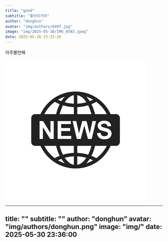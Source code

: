 ```yaml
---
title: "good"
subtitle: "좋아이거야"
author: "donghun"
avatar: "img/authors/6497.jpg"
image: "img/2025-05-30/IMG_0583.jpeg"
date: 2025-05-30 23:32:26
---
```


아주볼만해

![이미지](../img/2025-05-30/IMG_0583.jpeg)

---
title: ""
subtitle: ""
author: "donghun"
avatar: "img/authors/donghun.png"
image: "img/"
date: 2025-05-30 23:36:00
---

